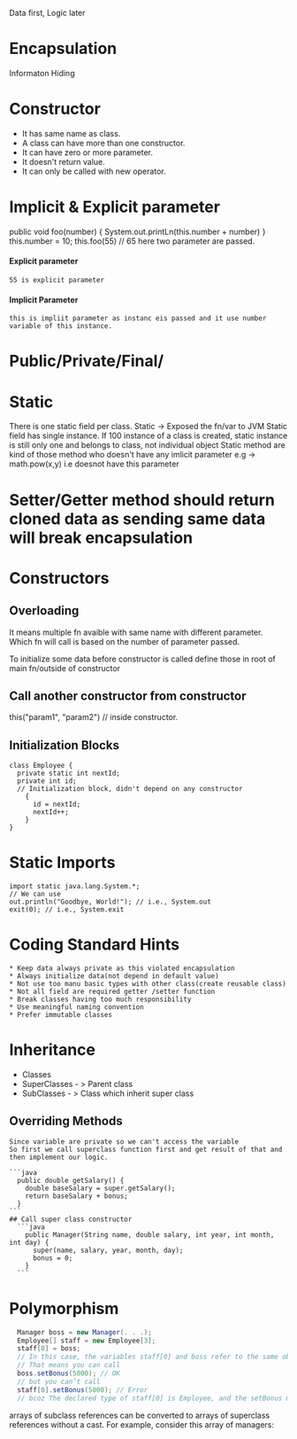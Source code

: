 Data first, Logic later
# Encapsulation
Informaton Hiding


# Constructor
  * It has same name as class.
  * A class can have more than one constructor.
  * It can have zero or more parameter.
  * It doesn't return value.
  * It can only be called with new operator.

# Implicit & Explicit parameter
  public void foo(number) {
    System.out.printLn(this.number + number)
  }
  this.number = 10;
  this.foo(55) // 65
  here two parameter are passed.
  #### Explicit parameter
    55 is explicit parameter
  #### Implicit Parameter
    this is impliit parameter as instanc eis passed and it use number variable of this instance.

# Public/Private/Final/

# Static
  There is one static field per class.
    Static -> Exposed the fn/var to JVM
    Static field has single instance.
    If 100 instance of a class is created, static instance is still only one and belongs to class, not individual object
    Static method are kind of those method who doesn't have any imlicit parameter e.g -> math.pow(x,y) i.e doesnot have this parameter

# Setter/Getter method should return cloned data as sending same data will break encapsulation


# Constructors
 ## Overloading
 It means multiple fn avaible with same name with different parameter.
 Which fn will call is based on the number of parameter passed.

 To initialize some data before constructor is called define those in root of main fn/outside of constructor
  ## Call another constructor from constructor
  this("param1", "param2") // inside constructor.

  ## Initialization Blocks
    class Employee {
      private static int nextId;
      private int id;
      // Initialization block, didn't depend on any constructor
        {
          id = nextId;
          nextId++;
        }
    }

  # Static Imports
    import static java.lang.System.*;
    // We can use 
    out.println("Goodbye, World!"); // i.e., System.out
    exit(0); // i.e., System.exit

  # Coding Standard Hints
    * Keep data always private as this violated encapsulation
    * Always initialize data(not depend in default value)
    * Not use too manu basic types with other class(create reusable class)
    * Not all field are required getter /setter function
    * Break classes having too much responsibility
    * Use meaningful naming convention
    * Prefer immutable classes


# Inheritance
  * Classes
  * SuperClasses - > Parent class
  * SubClasses - > Class which inherit super class

  ## Overriding Methods
    Since variable are private so we can't access the variable
    So first we call superclass function first and get result of that and then implement our logic.

    ```java
      public double getSalary() {
        double baseSalary = super.getSalary();
        return baseSalary + bonus;
      }
    ```
    ## Call super class constructor
      ```java
        public Manager(String name, double salary, int year, int month, int day) {
          super(name, salary, year, month, day);
          bonus = 0;
        }
      ```
  # Polymorphism
  ```java
    Manager boss = new Manager(. . .);
    Employee[] staff = new Employee[3];
    staff[0] = boss;
    // In this case, the variables staff[0] and boss refer to the same object. However, staff[0] is considered to be only an Employee object by the compiler.
    // That means you can call
    boss.setBonus(5000); // OK
    // but you can’t call
    staff[0].setBonus(5000); // Error
    // bcoz The declared type of staff[0] is Employee, and the setBonus method is not a method of the Employee class.
  ```

  arrays of subclass references can be converted to arrays of superclass references without a cast. For example, consider this array of managers:
  
